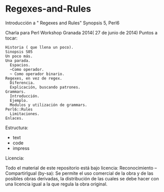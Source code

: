 Regexes-and-Rules
=================

Introducción a " Regexes and Rules" Synopsis 5, Perl6

Charla para Perl Workshop Granada 2014( 27 de junio de 2014)
Puntos a tocar:

```
Historia ( que llena un poco).
Sinopsis S05
Un poco más.
Una parada.
  Espacios.
  ~Como operador.
  ~ Como operador binario.
Regexes, en vez de regex.
  Diferencia.
  Explicación, buscando patrones. 
Grammars.
  Introducción.
  Ejemplo.
  Modulos y utilización de grammars.
Perl6::Rules
  Limitaciones.
Enlaces.
```
Estructura:

- text
- code
- impress

Licencia:


Todo el material de este repositorio está bajo licencia: Reconocimiento – CompartirIgual (by-sa): Se permite el uso comercial de la obra y de las posibles obras derivadas, la distribución de las cuales se debe hacer con una licencia igual a la que regula la obra original.
